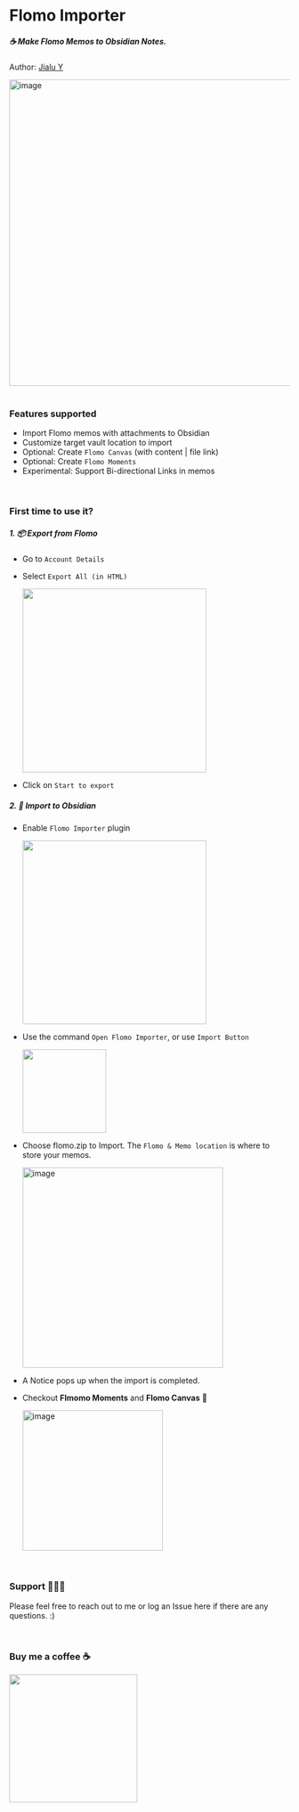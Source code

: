 # Flomo Importer

##### ☕️ Make Flomo Memos to Obsidian Notes.

Author: [Jialu Y](https://github.com/jia6y)
<br />

<img width="550" alt="image" src="https://github.com/jia6y/flomo-to-obsidian/assets/1456952/23386c5e-39e3-4200-8fcf-fb8e7cfa2776">
<br />
<br />

### Features supported
- Import Flomo memos with attachments to Obsidian
- Customize target vault location to import
- Optional: Create `Flomo Canvas` (with content | file link)
- Optional: Create `Flomo Moments`
- Experimental: Support Bi-directional Links in memos

<br />

### First time to use it?

##### 1. 📦 **Export from Flomo**
  - Go to `Account Details` 
  - Select `Export All (in HTML)`
    
    <img src="https://raw.githubusercontent.com/jia6y/flomo-to-obsidian/main/assets/export_from_flomo_2.jpg" width="330">
  - Click on `Start to export`

##### 2. 🎯 **Import to Obsidian**
  - Enable `Flomo Importer` plugin
    
    <img src="https://raw.githubusercontent.com/jia6y/flomo-to-obsidian/main/assets/enable.png" width="330">
  
  - Use the command `Open Flomo Importer`, or use `Import Button`
    
    <img src="https://raw.githubusercontent.com/jia6y/flomo-to-obsidian/main/assets/import_btn_2.png" width="150">
  
  - Choose flomo.zip to Import. The `Flomo & Memo location` is where to store your memos.
    
    <img width="360" alt="image" src="https://github.com/jia6y/flomo-to-obsidian/assets/1456952/23386c5e-39e3-4200-8fcf-fb8e7cfa2776">
  
  - A Notice pops up when the import is completed.
    
  - Checkout **Flmomo Moments** and **Flomo Canvas** 🌅

    <img width="252" alt="image" src="https://github.com/jia6y/flomo-to-obsidian/assets/1456952/b1bd2399-87f1-4d60-80cf-111bbce8fe68">


<br />

### Support 🧑🏻‍💻
Please feel free to reach out to me or log an Issue here if there are any questions. :)

<br />

### Buy me a coffee ☕️

<img src="https://raw.githubusercontent.com/jia6y/flomo-to-obsidian/main/assets/buy_me_a_coffee.jpeg" width="230">
